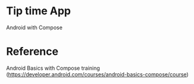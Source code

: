 # Tip time App
Android with Compose

# Reference
Android Basics with Compose training (https://developer.android.com/courses/android-basics-compose/course)
